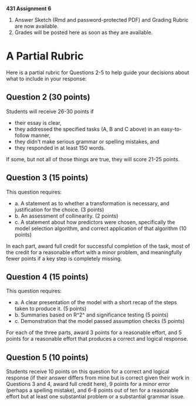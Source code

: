 **431 Assignment 6**

1. Answer Sketch (Rmd and password-protected PDF) and Grading Rubric are now available.
2. Grades will be posted here as soon as they are available.

# A Partial Rubric

Here is a partial rubric for Questions 2-5 to help guide your decisions about what to include in your response:

## Question 2 (30 points)

Students will receive 26-30 points if
- their essay is clear, 
- they addressed the specified tasks (A, B and C above) in an easy-to-follow manner, 
- they didn't make serious grammar or spelling mistakes, and 
- they responded in at least 150 words. 

If some, but not all of those things are true, they will score 21-25 points.

## Question 3 (15 points)

This question requires:
- a. A statement as to whether a transformation is necessary, and justification for the choice. (3 points)
- b. An assessment of collinearity. (2 points)
- c. A statement about how predictors were chosen, specifically the model selection algorithm, and correct application of that algorithm (10 points)

In each part, award full credit for successful completion of the task, most of the credit for a reasonable effort with a minor problem, and meaningfully fewer points if a key step is completely missing.

## Question 4 (15 points)

This question requires:
- a. A clear presentation of the model with a short recap of the steps taken to produce it. (5 points)
- b. Summaries based on R^2^ and significance testing (5 points)
- c. Demonstration that the model passed assumption checks (5 points)

For each of the three parts, award 3 points for a reasonable effort, and 5 points for a reasonable effort that produces a correct and logical response.

## Question 5 (10 points)

Students receive 10 points on this question for a correct and logical response (if their answer differs from mine but is correct given their work in Questions 3 and 4, award full credit here), 9 points for a minor error (perhaps a spelling mistake), and 6-8 points out of ten for a reasonable effort but at least one substantial problem or a substantial grammar issue.

